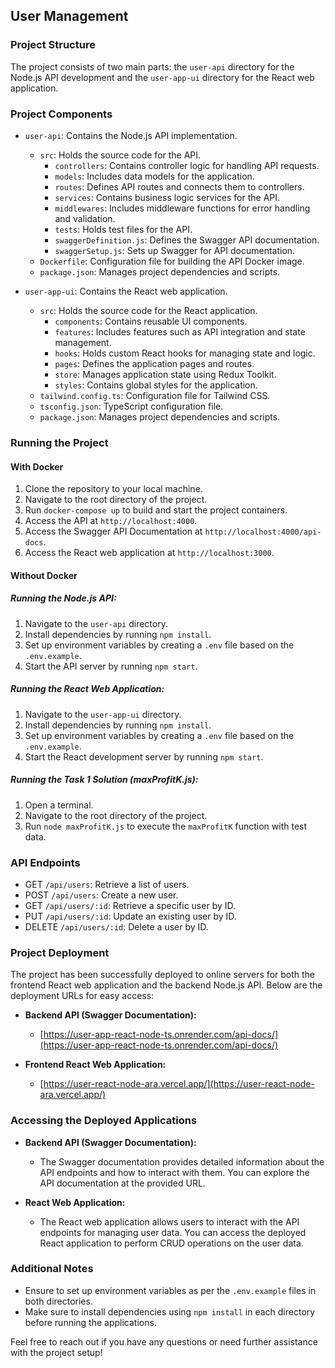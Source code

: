 ## User Management

### Project Structure
The project consists of two main parts: the `user-api` directory for the Node.js API development and the `user-app-ui` directory for the React web application.

### Project Components
- `user-api`: Contains the Node.js API implementation.
  - `src`: Holds the source code for the API.
    - `controllers`: Contains controller logic for handling API requests.
    - `models`: Includes data models for the application.
    - `routes`: Defines API routes and connects them to controllers.
    - `services`: Contains business logic services for the API.
    - `middlewares`: Includes middleware functions for error handling and validation.
    - `tests`: Holds test files for the API.
    - `swaggerDefinition.js`: Defines the Swagger API documentation.
    - `swaggerSetup.js`: Sets up Swagger for API documentation.
  - `Dockerfile`: Configuration file for building the API Docker image.
  - `package.json`: Manages project dependencies and scripts.

- `user-app-ui`: Contains the React web application.
  - `src`: Holds the source code for the React application.
    - `components`: Contains reusable UI components.
    - `features`: Includes features such as API integration and state management.
    - `hooks`: Holds custom React hooks for managing state and logic.
    - `pages`: Defines the application pages and routes.
    - `store`: Manages application state using Redux Toolkit.
    - `styles`: Contains global styles for the application.
  - `tailwind.config.ts`: Configuration file for Tailwind CSS.
  - `tsconfig.json`: TypeScript configuration file.
  - `package.json`: Manages project dependencies and scripts.

### Running the Project
#### With Docker
1. Clone the repository to your local machine.
2. Navigate to the root directory of the project.
3. Run `docker-compose up` to build and start the project containers.
4. Access the API at `http://localhost:4000`.
5. Access the Swagger API Documentation at `http://localhost:4000/api-docs`.
6. Access the React web application at `http://localhost:3000`.

#### Without Docker
##### Running the Node.js API:
1. Navigate to the `user-api` directory.
2. Install dependencies by running `npm install`.
3. Set up environment variables by creating a `.env` file based on the `.env.example`.
4. Start the API server by running `npm start`.

##### Running the React Web Application:
1. Navigate to the `user-app-ui` directory.
2. Install dependencies by running `npm install`.
3. Set up environment variables by creating a `.env` file based on the `.env.example`.
4. Start the React development server by running `npm start`.

##### Running the Task 1 Solution (maxProfitK.js):
1. Open a terminal.
2. Navigate to the root directory of the project.
3. Run `node maxProfitK.js` to execute the `maxProfitK` function with test data.

### API Endpoints
- GET `/api/users`: Retrieve a list of users.
- POST `/api/users`: Create a new user.
- GET `/api/users/:id`: Retrieve a specific user by ID.
- PUT `/api/users/:id`: Update an existing user by ID.
- DELETE `/api/users/:id`: Delete a user by ID.

### Project Deployment
The project has been successfully deployed to online servers for both the frontend React web application and the backend Node.js API. Below are the deployment URLs for easy access:

- **Backend API (Swagger Documentation):**
  - [https://user-app-react-node-ts.onrender.com/api-docs/](https://user-app-react-node-ts.onrender.com/api-docs/)
  
- **Frontend React Web Application:**
  - [https://user-react-node-ara.vercel.app/](https://user-react-node-ara.vercel.app/)

### Accessing the Deployed Applications
- **Backend API (Swagger Documentation):**
  - The Swagger documentation provides detailed information about the API endpoints and how to interact with them. You can explore the API documentation at the provided URL.

- **React Web Application:**
  - The React web application allows users to interact with the API endpoints for managing user data. You can access the deployed React application to perform CRUD operations on the user data.

### Additional Notes
- Ensure to set up environment variables as per the `.env.example` files in both directories.
- Make sure to install dependencies using `npm install` in each directory before running the applications.

Feel free to reach out if you have any questions or need further assistance with the project setup!